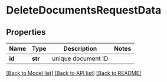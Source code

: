 # DeleteDocumentsRequestData


## Properties
Name | Type | Description | Notes
------------ | ------------- | ------------- | -------------
**id** | **str** | unique document ID | 

[[Back to Model list]](../README.md#documentation-for-models) [[Back to API list]](../README.md#documentation-for-api-endpoints) [[Back to README]](../README.md)


